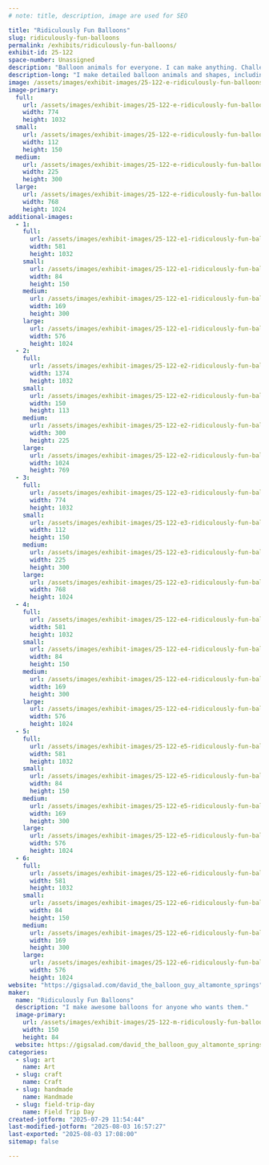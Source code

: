 ```yaml
---
# note: title, description, image are used for SEO

title: "Ridiculously Fun Balloons"
slug: ridiculously-fun-balloons
permalink: /exhibits/ridiculously-fun-balloons/
exhibit-id: 25-122
space-number: Unassigned
description: "Balloon animals for everyone. I can make anything. Challenge me."
description-long: "I make detailed balloon animals and shapes, including your favorite characters. Seriously, whatever your nerdy little heart desires, I can make it. Even if I've never heard of it before, just show me a picture and I will figure it out."
image: /assets/images/exhibit-images/25-122-e-ridiculously-fun-balloons-5b7b4c8b9437a-225x300.jpg
image-primary: 
  full:
    url: /assets/images/exhibit-images/25-122-e-ridiculously-fun-balloons-5b7b4c8b9437a-full.jpg
    width: 774
    height: 1032
  small:
    url: /assets/images/exhibit-images/25-122-e-ridiculously-fun-balloons-5b7b4c8b9437a-112x150.jpg
    width: 112
    height: 150
  medium:
    url: /assets/images/exhibit-images/25-122-e-ridiculously-fun-balloons-5b7b4c8b9437a-225x300.jpg
    width: 225
    height: 300
  large:
    url: /assets/images/exhibit-images/25-122-e-ridiculously-fun-balloons-5b7b4c8b9437a-768x1024.jpg
    width: 768
    height: 1024
additional-images: 
  - 1:
    full:
      url: /assets/images/exhibit-images/25-122-e1-ridiculously-fun-balloons-57cd9bcd5fe16-full.jpg
      width: 581
      height: 1032
    small:
      url: /assets/images/exhibit-images/25-122-e1-ridiculously-fun-balloons-57cd9bcd5fe16-84x150.jpg
      width: 84
      height: 150
    medium:
      url: /assets/images/exhibit-images/25-122-e1-ridiculously-fun-balloons-57cd9bcd5fe16-169x300.jpg
      width: 169
      height: 300
    large:
      url: /assets/images/exhibit-images/25-122-e1-ridiculously-fun-balloons-57cd9bcd5fe16-576x1024.jpg
      width: 576
      height: 1024
  - 2:
    full:
      url: /assets/images/exhibit-images/25-122-e2-ridiculously-fun-balloons-57cd9a122fada-full.jpg
      width: 1374
      height: 1032
    small:
      url: /assets/images/exhibit-images/25-122-e2-ridiculously-fun-balloons-57cd9a122fada-150x113.jpg
      width: 150
      height: 113
    medium:
      url: /assets/images/exhibit-images/25-122-e2-ridiculously-fun-balloons-57cd9a122fada-300x225.jpg
      width: 300
      height: 225
    large:
      url: /assets/images/exhibit-images/25-122-e2-ridiculously-fun-balloons-57cd9a122fada-1024x769.jpg
      width: 1024
      height: 769
  - 3:
    full:
      url: /assets/images/exhibit-images/25-122-e3-ridiculously-fun-balloons-5b7b4cbc0ebed-full.jpg
      width: 774
      height: 1032
    small:
      url: /assets/images/exhibit-images/25-122-e3-ridiculously-fun-balloons-5b7b4cbc0ebed-112x150.jpg
      width: 112
      height: 150
    medium:
      url: /assets/images/exhibit-images/25-122-e3-ridiculously-fun-balloons-5b7b4cbc0ebed-225x300.jpg
      width: 225
      height: 300
    large:
      url: /assets/images/exhibit-images/25-122-e3-ridiculously-fun-balloons-5b7b4cbc0ebed-768x1024.jpg
      width: 768
      height: 1024
  - 4:
    full:
      url: /assets/images/exhibit-images/25-122-e4-ridiculously-fun-balloons-57cd9ae5d7a0d-full.jpg
      width: 581
      height: 1032
    small:
      url: /assets/images/exhibit-images/25-122-e4-ridiculously-fun-balloons-57cd9ae5d7a0d-84x150.jpg
      width: 84
      height: 150
    medium:
      url: /assets/images/exhibit-images/25-122-e4-ridiculously-fun-balloons-57cd9ae5d7a0d-169x300.jpg
      width: 169
      height: 300
    large:
      url: /assets/images/exhibit-images/25-122-e4-ridiculously-fun-balloons-57cd9ae5d7a0d-576x1024.jpg
      width: 576
      height: 1024
  - 5:
    full:
      url: /assets/images/exhibit-images/25-122-e5-ridiculously-fun-balloons-57cd9a8c3374f-full.jpg
      width: 581
      height: 1032
    small:
      url: /assets/images/exhibit-images/25-122-e5-ridiculously-fun-balloons-57cd9a8c3374f-84x150.jpg
      width: 84
      height: 150
    medium:
      url: /assets/images/exhibit-images/25-122-e5-ridiculously-fun-balloons-57cd9a8c3374f-169x300.jpg
      width: 169
      height: 300
    large:
      url: /assets/images/exhibit-images/25-122-e5-ridiculously-fun-balloons-57cd9a8c3374f-576x1024.jpg
      width: 576
      height: 1024
  - 6:
    full:
      url: /assets/images/exhibit-images/25-122-e6-ridiculously-fun-balloons-57cd9b50f3d6d-full.jpg
      width: 581
      height: 1032
    small:
      url: /assets/images/exhibit-images/25-122-e6-ridiculously-fun-balloons-57cd9b50f3d6d-84x150.jpg
      width: 84
      height: 150
    medium:
      url: /assets/images/exhibit-images/25-122-e6-ridiculously-fun-balloons-57cd9b50f3d6d-169x300.jpg
      width: 169
      height: 300
    large:
      url: /assets/images/exhibit-images/25-122-e6-ridiculously-fun-balloons-57cd9b50f3d6d-576x1024.jpg
      width: 576
      height: 1024
website: "https://gigsalad.com/david_the_balloon_guy_altamonte_springs"
maker: 
  name: "Ridiculously Fun Balloons"
  description: "I make awesome balloons for anyone who wants them."
  image-primary:
    url: /assets/images/exhibit-images/25-122-m-ridiculously-fun-balloons-img-20250729-112443872-2-150x84.jpg
    width: 150
    height: 84
  website: https://gigsalad.com/david_the_balloon_guy_altamonte_springs
categories: 
  - slug: art
    name: Art
  - slug: craft
    name: Craft
  - slug: handmade
    name: Handmade
  - slug: field-trip-day
    name: Field Trip Day
created-jotform: "2025-07-29 11:54:44"
last-modified-jotform: "2025-08-03 16:57:27"
last-exported: "2025-08-03 17:08:00"
sitemap: false

---
```


